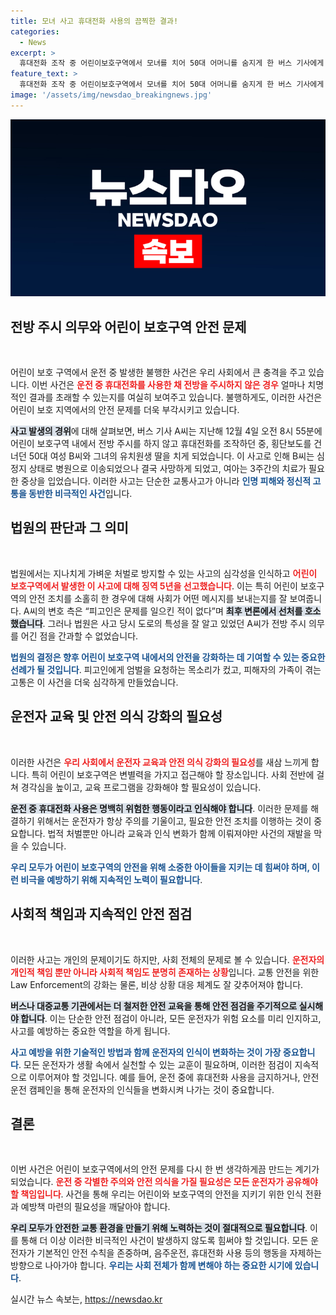 ```yaml
---
title: 모녀 사고 휴대전화 사용의 끔찍한 결과!
categories:
  - News
excerpt: >
  휴대전화 조작 중 어린이보호구역에서 모녀를 치어 50대 어머니를 숨지게 한 버스 기사에게 징역 5년 형이 선고됐다. 이 충격적인 사건은 안전 불감증에 대한 경각심을 일깨운다.
feature_text: >
  휴대전화 조작 중 어린이보호구역에서 모녀를 치어 50대 어머니를 숨지게 한 버스 기사에게 징역 5년 형이 선고됐다. 이 충격적인 사건은 안전 불감증에 대한 경각심을 일깨운다.
image: '/assets/img/newsdao_breakingnews.jpg'
---
```


<p><img src="/assets/img/newsdao_breakingnews.jpg" alt="pcversion 속보" /></p>

<h2 data-ke-size="size26">전방 주시 의무와 어린이 보호구역 안전 문제</h2>

<p data-ke-size="size16">&nbsp;</p>

<p>어린이 보호 구역에서 운전 중 발생한 불행한 사건은 우리 사회에서 큰 충격을 주고 있습니다. 이번 사건은 <b><span style="color: #ee2323;">운전 중 휴대전화를 사용한 채 전방을 주시하지 않은 경우</span></b> 얼마나 치명적인 결과를 초래할 수 있는지를 여실히 보여주고 있습니다. 불행하게도, 이러한 사건은 어린이 보호 지역에서의 안전 문제를 더욱 부각시키고 있습니다. </p>

<p><b><span style="background-color: #21538527;">사고 발생의 경위</span></b>에 대해 살펴보면, 버스 기사 A씨는 지난해 12월 4일 오전 8시 55분에 어린이 보호구역 내에서 전방 주시를 하지 않고 휴대전화를 조작하던 중, 횡단보도를 건너던 50대 여성 B씨와 그녀의 유치원생 딸을 치게 되었습니다. 이 사고로 인해 B씨는 심정지 상태로 병원으로 이송되었으나 결국 사망하게 되었고, 여아는 3주간의 치료가 필요한 중상을 입었습니다. 이러한 사고는 단순한 교통사고가 아니라 <b><span style="color: #1a5490;">인명 피해와 정신적 고통을 동반한 비극적인 사건</span></b>입니다.</p>

<h2 data-ke-size="size26">법원의 판단과 그 의미</h2>

<p data-ke-size="size16">&nbsp;</p>

<p>법원에서는 지나치게 가벼운 처벌로 방지할 수 있는 사고의 심각성을 인식하고 <b><span style="color: #ee2323;">어린이 보호구역에서 발생한 이 사고에 대해 징역 5년을 선고했습니다</span></b>. 이는 특히 어린이 보호구역의 안전 조치를 소홀히 한 경우에 대해 사회가 어떤 메시지를 보내는지를 잘 보여줍니다. A씨의 변호 측은 “피고인은 문제를 일으킨 적이 없다”며 <b><span style="background-color: #21538527;">최후 변론에서 선처를 호소했습니다</span></b>. 그러나 법원은 사고 당시 도로의 특성을 잘 알고 있었던 A씨가 전방 주시 의무를 어긴 점을 간과할 수 없었습니다. </p>

<p><b><span style="color: #1a5490;">법원의 결정은 향후 어린이 보호구역 내에서의 안전을 강화하는 데 기여할 수 있는 중요한 선례가 될 것입니다</span></b>. 피고인에게 엄벌을 요청하는 목소리가 컸고, 피해자의 가족이 겪는 고통은 이 사건을 더욱 심각하게 만들었습니다.</p>

<h2 data-ke-size="size26">운전자 교육 및 안전 의식 강화의 필요성</h2>

<p data-ke-size="size16">&nbsp;</p>

<p>이러한 사건은 <b><span style="color: #ee2323;">우리 사회에서 운전자 교육과 안전 의식 강화의 필요성</span></b>를 새삼 느끼게 합니다. 특히 어린이 보호구역은 변별력을 가지고 접근해야 할 장소입니다. 사회 전반에 걸쳐 경각심을 높이고, 교육 프로그램을 강화해야 할 필요성이 있습니다. </p>

<p><b><span style="background-color: #21538527;">운전 중 휴대전화 사용은 명백히 위험한 행동이라고 인식해야 합니다</span></b>. 이러한 문제를 해결하기 위해서는 운전자가 항상 주의를 기울이고, 필요한 안전 조치를 이행하는 것이 중요합니다. 법적 처벌뿐만 아니라 교육과 인식 변화가 함께 이뤄져야만 사건의 재발을 막을 수 있습니다.</p>

<p><b><span style="color: #1a5490;">우리 모두가 어린이 보호구역의 안전을 위해 소중한 아이들을 지키는 데 힘써야 하며, 이런 비극을 예방하기 위해 지속적인 노력이 필요합니다</span></b>.</p>

<h2 data-ke-size="size26">사회적 책임과 지속적인 안전 점검</h2>

<p data-ke-size="size16">&nbsp;</p>

<p>이러한 사고는 개인의 문제이기도 하지만, 사회 전체의 문제로 볼 수 있습니다. <b><span style="color: #ee2323;">운전자의 개인적 책임 뿐만 아니라 사회적 책임도 분명히 존재하는 상황</span></b>입니다. 교통 안전을 위한 Law Enforcement의 강화는 물론, 비상 상황 대응 체계도 잘 갖추어져야 합니다. </p>

<p><b><span style="background-color: #21538527;">버스나 대중교통 기관에서는 더 철저한 안전 교육을 통해 안전 점검을 주기적으로 실시해야 합니다</span></b>. 이는 단순한 안전 점검이 아니라, 모든 운전자가 위험 요소를 미리 인지하고, 사고를 예방하는 중요한 역할을 하게 됩니다.</p>

<p><b><span style="color: #1a5490;">사고 예방을 위한 기술적인 방법과 함께 운전자의 인식이 변화하는 것이 가장 중요합니다</span></b>. 모든 운전자가 생활 속에서 실천할 수 있는 교훈이 필요하며, 이러한 점검이 지속적으로 이루어져야 할 것입니다. 예를 들어, 운전 중에 휴대전화 사용을 금지하거나, 안전 운전 캠페인을 통해 운전자의 인식들을 변화시켜 나가는 것이 중요합니다.</p>

<h2 data-ke-size="size26">결론</h2>

<p data-ke-size="size16">&nbsp;</p>

<p>이번 사건은 어린이 보호구역에서의 안전 문제를 다시 한 번 생각하게끔 만드는 계기가 되었습니다. <b><span style="color: #ee2323;">운전 중 각별한 주의와 안전 의식을 가질 필요성은 모든 운전자가 공유해야 할 책임입니다</span></b>. 사건을 통해 우리는 어린이와 보호구역의 안전을 지키기 위한 인식 전환과 예방책 마련의 필요성을 깨달아야 합니다.</p>

<p><b><span style="background-color: #21538527;">우리 모두가 안전한 교통 환경을 만들기 위해 노력하는 것이 절대적으로 필요합니다</span></b>. 이를 통해 더 이상 이러한 비극적인 사건이 발생하지 않도록 힘써야 할 것입니다. 모든 운전자가 기본적인 안전 수칙을 존중하며, 음주운전, 휴대전화 사용 등의 행동을 자제하는 방향으로 나아가야 합니다. <b><span style="color: #1a5490;">우리는 사회 전체가 함께 변해야 하는 중요한 시기에 있습니다</span></b>.</p>
실시간 뉴스 속보는, <a href="https://newsdao.kr" rel="dofollow">https://newsdao.kr</a>


